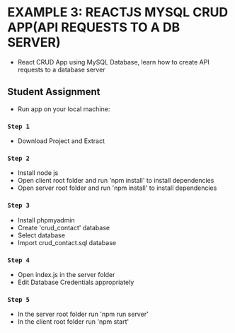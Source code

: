 # EXAMPLE 3: REACTJS MYSQL CRUD APP(API REQUESTS TO A DB SERVER)

- React CRUD App using MySQL Database, learn how to create API requests to a database server

## Student Assignment

- Run app on your local machine:

### `Step 1`

- Download Project and Extract

### `Step 2`

- Install node js
- Open client root folder and run 'npm install' to install dependencies
- Open server root folder and run 'npm install' to install dependencies

### `Step 3`

- Install phpmyadmin
- Create 'crud_contact' database
- Select database
- Import crud_contact.sql database

### `Step 4`

- Open index.js in the server folder
- Edit Database Credentials appropriately

### `Step 5`

- In the server root folder run 'npm run server'
- In the client root folder run 'npm start'
